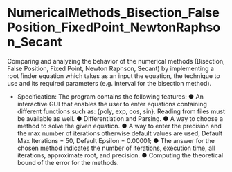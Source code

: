 # NumericalMethods_Bisection_FalsePosition_FixedPoint_NewtonRaphson_Secant
Comparing and analyzing the behavior of the numerical methods (Bisection, False Position, Fixed Point, Newton Raphson, Secant) by implementing a root finder equation which takes as an input the  equation, the technique to use and its required parameters (e.g. interval for the bisection  method).

* Specification:
The program contains the following features:
● An interactive GUI that enables the user to enter equations containing different 
functions such as: {poly, exp, cos, sin}. Reading from files must be available as 
well.
● Differentiation and Parsing.
● A way to choose a method to solve the given equation.
● A way to enter the precision and the max number of iterations otherwise default 
values are used, Default Max Iterations = 50, Default Epsilon = 0.00001;
● The answer for the chosen method indicates the number of iterations, execution 
time, all iterations, approximate root, and precision.
● Computing the theoretical bound of the error for the methods.
